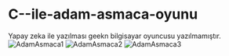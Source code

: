 # C--ile-adam-asmaca-oyunu

Yapay zeka ile yazılması geekn  bilgisayar oyuncusu yazılmamıştır.
![AdamAsmaca1](https://user-images.githubusercontent.com/108610889/177036175-4ed2f357-0192-46f1-aff7-f23713859a32.JPG)
![AdamAsmaca2](https://user-images.githubusercontent.com/108610889/177036177-b37aed79-fd89-4f91-aad5-feaf6225db1b.JPG)
![AdamAsmaca3](https://user-images.githubusercontent.com/108610889/177036178-acc38c5e-0604-44df-ba34-477d60e9a795.JPG)
